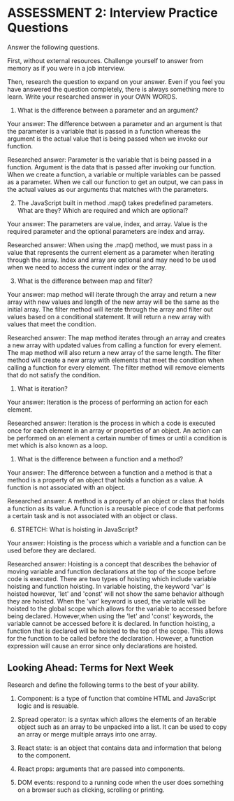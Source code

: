 # ASSESSMENT 2: Interview Practice Questions

Answer the following questions.

First, without external resources. Challenge yourself to answer from memory as if you were in a job interview.

Then, research the question to expand on your answer. Even if you feel you have answered the question completely, there is always something more to learn. Write your researched answer in your OWN WORDS.

1. What is the difference between a parameter and an argument?

Your answer: The difference between a parameter and an argument is that the parameter is a variable that is passed in a function whereas the argument is the actual value that is being passed when we invoke our function. 

Researched answer: Parameter is the variable that is being passed in a function. Argument is the data that is passed after invoking our function. When we create a function, a variable or multiple variables can be passed as a parameter. When we call our function to get an output, we can pass in the actual values as our arguments that matches with the parameters.

2. The JavaScript built in method .map() takes predefined parameters. What are they? Which are required and which are optional?

Your answer: The parameters are value, index, and array. Value is the required parameter and the optional parameters are index and array.

Researched answer: When using the .map() method, we must pass in a value that represents the current element as a parameter when iterating through the array. 
Index and array are optional and may need to be used when we need to access the current index or the array. 

3. What is the difference between map and filter?

Your answer: map method will iterate through the array and return a new array with new values and length of the new array will be the same as the initial array. The filter method will iterate through the array and filter out values based on a conditional statement. It will return a new array with values that meet the condition.

Researched answer: The map method iterates through an array and creates a new array with updated values from calling a function for every element. The map method will also return a new array of the same length. The filter method will create a new array with elements that meet the condition when calling a function for every element. The filter method will remove elements that do not satisfy the condition. 

1. What is iteration?

Your answer: Iteration is the process of performing an action for each element.

Researched answer: Iteration is the process in which a code is executed once for each element in an array or properties of an object. An action can be performed on an element a certain number of times or until a condition is met which is also known as a loop. 

1. What is the difference between a function and a method?

Your answer: The difference between a function and a method is that a method is a property of an object that holds a function as a value. A function is not associated with an object.

Researched answer: A method is a property of an object or class that holds a function as its value. A function is a reusable piece of code that performs a certain task and is not associated with an object or class. 

6. STRETCH: What is hoisting in JavaScript?

Your answer: Hoisting is the process which a variable and a function can be used before they are declared. 

Researched answer: Hoisting is a concept that describes the behavior of moving variable and function declarations at the top of the scope before code is executed. There are two types of hoisting which include variable hoisting and function hoisting. In variable hoisting, the keyword 'var' is hoisted however, 'let' and 'const' will not show the same behavior although they are hoisted. When the 'var' keyword is used, the variable will be hoisted to the global scope which allows for the variable to accessed before being declared. However,when using the 'let' and 'const' keywords, the variable cannot be accessed before it is declared. In function hoisting, a function that is declared will be hoisted to the top of the scope. This allows for the function to be called before the declaration. However, a function expression will cause an error since only declarations are hoisted.

## Looking Ahead: Terms for Next Week

Research and define the following terms to the best of your ability.

1. Component: is a type of function that combine HTML and JavaScript logic and is resuable.

2. Spread operator: is a syntax which allows the elements of an iterable object such as an array to be unpacked into a list. It can be used to copy an array or merge multiple arrays into one array. 

3. React state: is an object that contains data and information that belong to the component. 

4. React props: arguments that are passed into components. 

5. DOM events: respond to a running code when the user does something on a browser such as clicking, scrolling or printing. 
